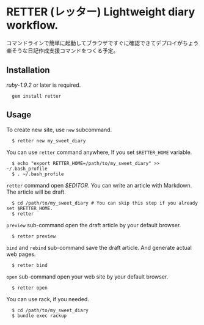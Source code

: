 # RETTER (レッター) Lightweight diary workflow.

コマンドラインで簡単に起動してブラウザですぐに確認できてデプロイがちょう楽そうな日記作成支援コマンドをつくる予定。

## Installation

*ruby-1.9.2* or later is required.

~~~~
  gem install retter
~~~~

## Usage

To create new site, use `new` subcommand.

~~~~
  $ retter new my_sweet_diary
~~~~

You can use `retter` command anywhere, If you set `$RETTER_HOME` variable.

~~~~
  $ echo "export RETTER_HOME=/path/to/my_sweet_diary" >> ~/.bash_profile
  $ . ~/.bash_profile
~~~~

`retter` command open *$EDITOR*. You can write an article with Markdown.
The article will be draft.

~~~~
  $ cd /path/to/my_sweet_diary # You can skip this step if you already set $RETTER_HOME.
  $ retter
~~~~

`preview` sub-command open the draft article by your default browser.

~~~~
  $ retter preview
~~~~

`bind` and `rebind` sub-command save the draft article.
And generate actual web pages.

~~~~
  $ retter bind
~~~~

`open` sub-command open your web site by your default browser.

~~~~
  $ retter open
~~~~

You can use rack, if you needed.

~~~~
  $ cd /path/to/my_sweet_diary
  $ bundle exec rackup
~~~~


